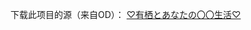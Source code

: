 下载此项目的源（来自OD）：
[♡有栖とあなたの〇〇生活♡](https://archive.mbalice.com/down/%E7%94%9F%E8%82%89/%E6%B2%B9%E7%AE%A1%E7%94%9F%E8%82%89/2019.4/%E2%99%A1%E6%9C%89%E6%A0%96%E3%81%A8%E3%81%82%E3%81%AA%E3%81%9F%E3%81%AE%E3%80%87%E3%80%87%E7%94%9F%E6%B4%BB%E2%99%A1.mp4)
